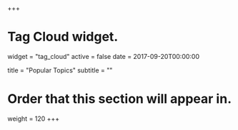 +++
# Tag Cloud widget.
widget = "tag_cloud"
active = false
date = 2017-09-20T00:00:00

title = "Popular Topics"
subtitle = ""

# Order that this section will appear in.
weight = 120
+++

